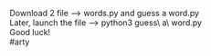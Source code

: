 Download 2 file --> words.py and guess a word.py                                                                                                    
Later, launch the file --> python3 guess\ a\ word.py                                                                                                    
Good luck!                                                                                                                                              
#arty
